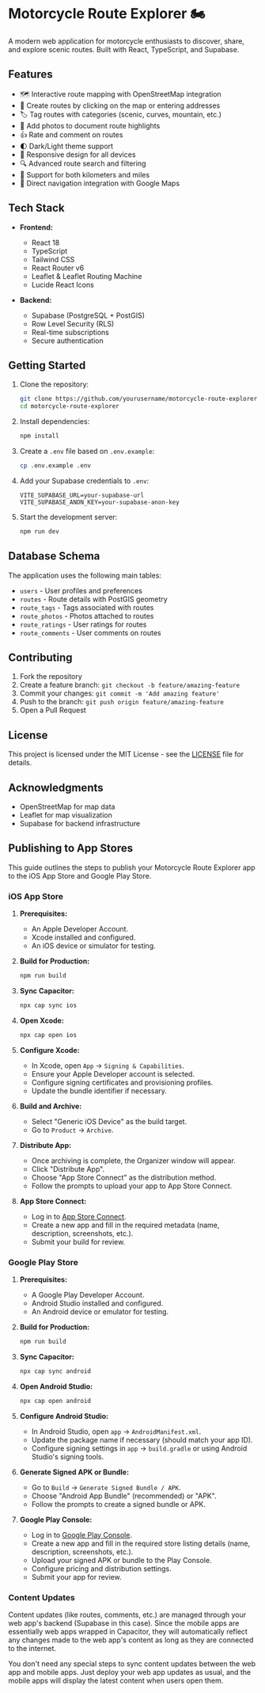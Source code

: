 # Motorcycle Route Explorer 🏍️

A modern web application for motorcycle enthusiasts to discover, share, and explore scenic routes. Built with React, TypeScript, and Supabase.

## Features

- 🗺️ Interactive route mapping with OpenStreetMap integration
- 📍 Create routes by clicking on the map or entering addresses
- 🏷️ Tag routes with categories (scenic, curves, mountain, etc.)
- 📸 Add photos to document route highlights
- 👍 Rate and comment on routes
- 🌓 Dark/Light theme support
- 📱 Responsive design for all devices
- 🔍 Advanced route search and filtering
- 📏 Support for both kilometers and miles
- 🧭 Direct navigation integration with Google Maps

## Tech Stack

- **Frontend:**
  - React 18
  - TypeScript
  - Tailwind CSS
  - React Router v6
  - Leaflet & Leaflet Routing Machine
  - Lucide React Icons

- **Backend:**
  - Supabase (PostgreSQL + PostGIS)
  - Row Level Security (RLS)
  - Real-time subscriptions
  - Secure authentication

## Getting Started

1. Clone the repository:
   ```bash
   git clone https://github.com/yourusername/motorcycle-route-explorer.git
   cd motorcycle-route-explorer
   ```

2. Install dependencies:
   ```bash
   npm install
   ```

3. Create a `.env` file based on `.env.example`:
   ```bash
   cp .env.example .env
   ```

4. Add your Supabase credentials to `.env`:
   ```
   VITE_SUPABASE_URL=your-supabase-url
   VITE_SUPABASE_ANON_KEY=your-supabase-anon-key
   ```

5. Start the development server:
   ```bash
   npm run dev
   ```

## Database Schema

The application uses the following main tables:

- `users` - User profiles and preferences
- `routes` - Route details with PostGIS geometry
- `route_tags` - Tags associated with routes
- `route_photos` - Photos attached to routes
- `route_ratings` - User ratings for routes
- `route_comments` - User comments on routes

## Contributing

1. Fork the repository
2. Create a feature branch: `git checkout -b feature/amazing-feature`
3. Commit your changes: `git commit -m 'Add amazing feature'`
4. Push to the branch: `git push origin feature/amazing-feature`
5. Open a Pull Request

## License

This project is licensed under the MIT License - see the [LICENSE](LICENSE) file for details.

## Acknowledgments

- OpenStreetMap for map data
- Leaflet for map visualization
- Supabase for backend infrastructure

## Publishing to App Stores

This guide outlines the steps to publish your Motorcycle Route Explorer app to the iOS App Store and Google Play Store.

### iOS App Store

1.  **Prerequisites:**
    - An Apple Developer Account.
    - Xcode installed and configured.
    - An iOS device or simulator for testing.

2.  **Build for Production:**
    ```bash
    npm run build
    ```

3.  **Sync Capacitor:**
    ```bash
    npx cap sync ios
    ```

4.  **Open Xcode:**
    ```bash
    npx cap open ios
    ```

5.  **Configure Xcode:**
    - In Xcode, open `App` -> `Signing & Capabilities`.
    - Ensure your Apple Developer account is selected.
    - Configure signing certificates and provisioning profiles.
    - Update the bundle identifier if necessary.

6.  **Build and Archive:**
    - Select "Generic iOS Device" as the build target.
    - Go to `Product` -> `Archive`.

7.  **Distribute App:**
    - Once archiving is complete, the Organizer window will appear.
    - Click "Distribute App".
    - Choose "App Store Connect" as the distribution method.
    - Follow the prompts to upload your app to App Store Connect.

8.  **App Store Connect:**
    - Log in to [App Store Connect](https://appstoreconnect.apple.com).
    - Create a new app and fill in the required metadata (name, description, screenshots, etc.).
    - Submit your build for review.

### Google Play Store

1.  **Prerequisites:**
    - A Google Play Developer Account.
    - Android Studio installed and configured.
    - An Android device or emulator for testing.

2.  **Build for Production:**
    ```bash
    npm run build
    ```

3.  **Sync Capacitor:**
    ```bash
    npx cap sync android
    ```

4.  **Open Android Studio:**
    ```bash
    npx cap open android
    ```

5.  **Configure Android Studio:**
    - In Android Studio, open `app` -> `AndroidManifest.xml`.
    - Update the package name if necessary (should match your app ID).
    - Configure signing settings in `app` -> `build.gradle` or using Android Studio's signing tools.

6.  **Generate Signed APK or Bundle:**
    - Go to `Build` -> `Generate Signed Bundle / APK`.
    - Choose "Android App Bundle" (recommended) or "APK".
    - Follow the prompts to create a signed bundle or APK.

7.  **Google Play Console:**
    - Log in to [Google Play Console](https://play.google.com/console).
    - Create a new app and fill in the required store listing details (name, description, screenshots, etc.).
    - Upload your signed APK or bundle to the Play Console.
    - Configure pricing and distribution settings.
    - Submit your app for review.

### Content Updates

Content updates (like routes, comments, etc.) are managed through your web app's backend (Supabase in this case). Since the mobile apps are essentially web apps wrapped in Capacitor, they will automatically reflect any changes made to the web app's content as long as they are connected to the internet.

You don't need any special steps to sync content updates between the web app and mobile apps. Just deploy your web app updates as usual, and the mobile apps will display the latest content when users open them.